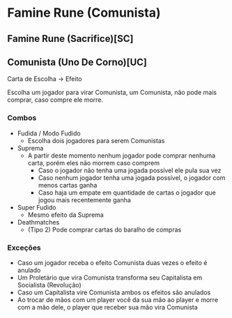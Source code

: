 # Famine Rune (Comunista)
## Famine Rune (Sacrifice)[SC]
## Comunista (Uno De Corno)[UC]
Carta de Escolha -> Efeito

Escolha um jogador para virar Comunista, um Comunista, não pode mais comprar, caso compre ele morre.

### Combos
- Fudida / Modo Fudido
    - Escolha dois jogadores para serem Comunistas
- Suprema
    - A partir deste momento nenhum jogador pode comprar nenhuma carta, porém eles não morrem caso comprem
        - Caso o jogador não tenha uma jogada possível ele pula sua vez
        - Caso nenhum jogador tenha uma jogada possível, o jogador com menos cartas ganha
        - Caso haja um empate em quantidade de cartas o jogador que jogou mais recentemente ganha
- Super Fudido
    - Mesmo efeito da Suprema
- Deathmatches
    - (Tipo 2) Pode comprar cartas do baralho de compras
### Exceções
- Caso um jogador receba o efeito Comunista duas vezes o efeito é anulado
- Um Proletário que vira Comunista transforma seu Capitalista em Socialista (Revolução)
- Caso um Capitalista vire Comunista ambos os efeitos são anulados
- Ao trocar de mãos com um player você da sua mão ao player e morre com a mão dele, o player que receber sua mão vira Comunista
